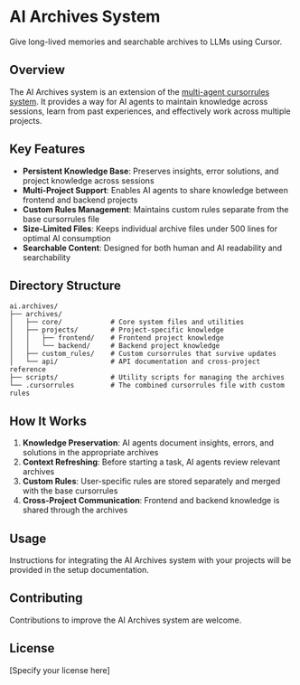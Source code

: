 # AI Archives System

Give long-lived memories and searchable archives to LLMs using Cursor.

## Overview

The AI Archives system is an extension of the [multi-agent cursorrules system](https://github.com/grapeot/devin.cursorrules/tree/multi-agent). It provides a way for AI agents to maintain knowledge across sessions, learn from past experiences, and effectively work across multiple projects.

## Key Features

- **Persistent Knowledge Base**: Preserves insights, error solutions, and project knowledge across sessions
- **Multi-Project Support**: Enables AI agents to share knowledge between frontend and backend projects
- **Custom Rules Management**: Maintains custom rules separate from the base cursorrules file
- **Size-Limited Files**: Keeps individual archive files under 500 lines for optimal AI consumption
- **Searchable Content**: Designed for both human and AI readability and searchability

## Directory Structure

```
ai.archives/
├── archives/
│   ├── core/            # Core system files and utilities
│   ├── projects/        # Project-specific knowledge
│   │   ├── frontend/    # Frontend project knowledge
│   │   └── backend/     # Backend project knowledge
│   ├── custom_rules/    # Custom cursorrules that survive updates
│   └── api/             # API documentation and cross-project reference
├── scripts/             # Utility scripts for managing the archives
└── .cursorrules         # The combined cursorrules file with custom rules
```

## How It Works

1. **Knowledge Preservation**: AI agents document insights, errors, and solutions in the appropriate archives
2. **Context Refreshing**: Before starting a task, AI agents review relevant archives
3. **Custom Rules**: User-specific rules are stored separately and merged with the base cursorrules
4. **Cross-Project Communication**: Frontend and backend knowledge is shared through the archives

## Usage

Instructions for integrating the AI Archives system with your projects will be provided in the setup documentation.

## Contributing

Contributions to improve the AI Archives system are welcome.

## License

[Specify your license here]

